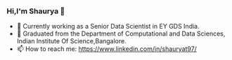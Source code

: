 ### Hi,I'm Shaurya 👋

- 🌱 Currently working as a Senior Data Scientist in EY GDS India.
- 🔭 Graduated from the Department of Computational and Data Sciences, Indian Institute Of Science,Bangalore.
- 📫 How to reach me: https://www.linkedin.com/in/shauryat97/

<!--
**shauryat97/shauryat97** is a ✨ _special_ ✨ repository because its `README.md` (this file) appears on your GitHub profile.

Here are some ideas to get you started:



- 👯 I’m looking to collaborate on ...
- 🤔 I’m looking for help with ...
- 💬 Ask me about ...
- 📫 How to reach me: ...
- 😄 Pronouns: ...
- ⚡ Fun fact: ...
-->
